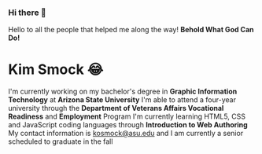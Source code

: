 ### Hi there 👋
Hello to all the people that helped me along the way! **Behold What God Can Do!**
# Kim Smock :joy:
<!--
**kos3150/kos3150** is a ✨ _special_ ✨ repository because its `README.md` (this file) appears on your GitHub profile.
Here are some ideas to get you started:

- 🔭 I’m currently working on ...
- 🌱 I’m currently learning ...
- 👯 I’m looking to collaborate on ...
- 🤔 I’m looking for help with ...
- 💬 Ask me about ...
- 📫 How to reach me: ...
- 😄 Pronouns: ...
- ⚡ Fun fact: ...
-->
I'm currently working on my bachelor's degree in **Graphic Information Technology** at **Arizona State University**
I'm able to attend a four-year university through the **Department of Veterans Affairs Vocational Readiness** and **Employment** Program
I'm currently learning HTML5, CSS and JavaScript coding languages through **Introduction to Web Authoring**
My contact information is kosmock@asu.edu and I am currently a senior scheduled to graduate in the fall
